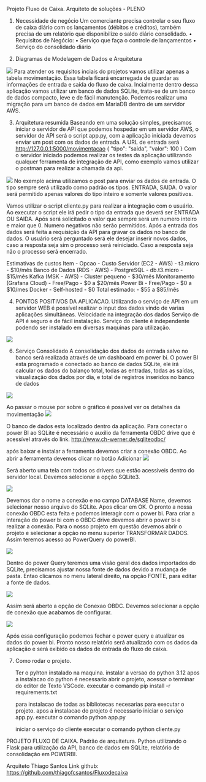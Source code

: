 Projeto Fluxo de Caixa.
Arquiteto de soluções - PLENO

1.	Necessidade de negócio
Um comerciante precisa controlar o seu fluxo de caixa diário com os lançamentos (débitos e créditos), também precisa de um relatório que disponibilize o saldo diário consolidado.
•	Requisitos de Negócio:
•	Serviço que faça o controle de lançamentos
•	Serviço do consolidado diário

2.	Diagramas de Modelagem de Dados e Arquitetura
 <img src="db.png">
Para atender os requisitos inciais do projetos vamos utilizar apenas a tabela movimentação.
Essa tabela ficará encarregada de guardar as informações de entrada e saída do fluxo de caixa.
Incialmente dentro dessa aplicação vamos utilizar um banco de dados SQLite, trata-se de um banco de dados compacto, leve e de fácil manutenção.
Podemos realizar uma migração para um banco de dados em MariaDB dentro de um servidor AWS.

3.	Arquitetura resumida
Baseando em uma solução simples, precisamos iniciar o servidor de API que podemos hospedar em um servidor AWS, o servidor de API será o script app.py, com a aplicação iniciada devemos enviar um post com os dados de entrada. A URL de entrada será http://127.0.0.1:5000/movimentacao
{
"tipo": "saida",
"valor": 100
}
Com o servidor iniciado podemos realizar os testes da aplicação utilizando qualquer ferramenta de integração de API, como exemplo vamos utilizar o postman para realizar a chamada da api.
 
 <img src="postman.png">
No exemplo acima utilizamos o post para enviar os dados de entrada.
O tipo sempre será utilizado como padrão os tipos. ENTRADA, SAIDA.
O valor será permitido apenas valores do tipo inteiro e somente valores positivos.

Vamos utilizar o script cliente.py para realizar a integração com o usuário.
Ao executar o script ele irá pedir o tipo da entrada que deverá ser ENTRADA OU SAIDA.
Após será solicitado o valor que sempre será um numero inteiro e maior que 0. Numero negativos não serão permitidos.
Após a entrada dos dados será feita a requisição da API para gravar os dados no banco de dados.
O usuário será perguntado será ele desejar inserir novos dados, caso a resposta seja sim o processo será reiniciado.
Caso a resposta seja não o processo será encerrado.

Estimativas de custos
Item	- Opcao	- Custo
Servidor (EC2 - AWS)	- t3.micro - 	$10/mês
Banco de Dados (RDS - AWS) -	PostgreSQL - db.t3.micro -	$15/mês
Kafka (MSK - AWS)	- Cluster pequeno -	$30/mês
Monitoramento (Grafana Cloud)	- Free/Pago - 	$0 a $20/mês
Power Bi	- Free/Pago - 	$0 a $10/mes
Docker	- Self-hosted -	$0
Total estimado: -	$55 a $85/mês


4.	PONTOS POSITIVOS DA APLICACAO.
Utilizando o serviço de API em um servidor WEB é possível realizar o input dos dados vindo de varias aplicações simultâneas.
Velocidade na integração dos dados
Serviço de API é seguro e de fácil instalação.
Serviço do cliente é independente podendo ser instalado em diversas maquinas para utilização.

 <img src="fluxograma.png">
 

6.	Serviço Consolidado
A consolidação dos dados de entrada salvo no banco será realizada através de um dashboard em power bi.
O power BI esta programado e conectado ao banco de dados SQLite, ele irá calcular os dados do balanço total, todas as entradas, todas as saídas, visualização dos dados por dia, e total de registros inseridos no banco de dados
  <img src="powerbi.png">

Ao passar o mouse por sobre o gráfico é possível ver os detalhes da movimentação
 <img src="bi-relatorio.png">
 

O banco de dados esta localizado dentro da aplicação.
Para conectar o power BI ao SQLite é necessário o auxilio da ferramenta OBDC drive que é acessível através do link. http://www.ch-werner.de/sqliteodbc/

após baixar e instalar a ferramenta devemos criar a conexão OBDC. Ao abrir a ferramenta devemos clicar no botão Adicionar
 <img src="ondc.png">
 

Será aberto uma tela com todos os drivers que estão acessíveis dentro do servidor local. Devemos selecionar a opção SQLite3. 

 <img src="criarconexao.png">
 
Devemos dar o nome a conexão e no campo DATABASE Name, devemos selecionar nosso arquivo do SQLite. Apos clicar em OK. O pronto a nossa conexão OBDC esta feita e podemos interagir com o power bi.
Para criar a interação do power bi com o OBDC drive devemos abrir o power bi e realizar a conexão. Para o nosso projeto em questão devemos abrir o projeto e selecionar a opção no menu superior TRANSFORMAR DADOS. Assim teremos acesso ao PowerQuery do powerBI.

 <img src="transdados.png">
 
Dentro do power Query teremos uma visão geral dos dados importados do SQLite, precisamos ajustar nossa fonte de dados devido a mudança de pasta. Entao clicamos no menu lateral direito, na opção FONTE, para editar a fonte de dados.

 <img src="fonte.png">
 
Assim será aberto a opção de Conexao OBDC. Devemos selecionar a opção de conexão que acabamos de configurar.

 <img src="obdcdrive.png">
 
Após essa configuração podemos fechar o power query e atualizar os dados do power bi.
Pronto nosso relatório será atualizado com os dados da aplicação e será exibido os dados de entrada do fluxo de caixa.

7. Como rodar o projeto.

   Ter o pyhton instalado na maquina. instalar a versao do python 3.12
   apos a instalacao do python é necessario abrir o projeto, acessar o terminar do editor de Texto VSCode.
   executar o comando
   pip install -r requirements.txt

   para instalacao de todas as bibliotecas necesarias para executar o projeto.
   apos a instalacao do projeto é necessario iniciar o serviço app.py.
   executar o comando
   python app.py

   iniciar o serviço do cliente
   executar o comando
   python cliente.py

PROJETO
FLUXO DE CAIXA.
Padrão de arquitetura.
Python utilizando o Flask para utilização da API, banco de dados em SQLite, relatório de consolidação em POWERBI.

Arquiteto
Thiago Santos
Link github: https://github.com/thiagofcsantos/Fluxodecaixa
